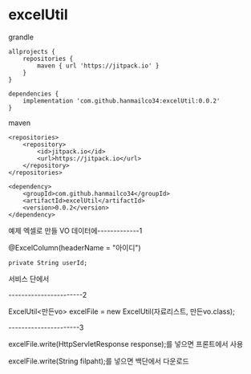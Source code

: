 # excelUtil

grandle
```
allprojects {
	repositories {
		maven { url 'https://jitpack.io' }
	}
}
```
```
dependencies {
	implementation 'com.github.hanmailco34:excelUtil:0.0.2'
}
```
maven
```
<repositories>
	<repository>
	    <id>jitpack.io</id>
	    <url>https://jitpack.io</url>
	</repository>
</repositories>
```
```
<dependency>
    <groupId>com.github.hanmailco34</groupId>
    <artifactId>excelUtil</artifactId>
    <version>0.0.2</version>
</dependency>
```

예제
엑셀로 만들 VO 데이터에-------------1

  @ExcelColumn(headerName = "아이디")
  
	private String userId;
	
서비스 단에서

-----------------------2

ExcelUtil<만든vo> excelFile = new ExcelUtil(자료리스트, 만든vo.class);

----------------------3

excelFile.write(HttpServletResponse response);를 넣으면 프론트에서 사용

excelFile.write(String filpaht);를 넣으면 백단에서 다운로드

